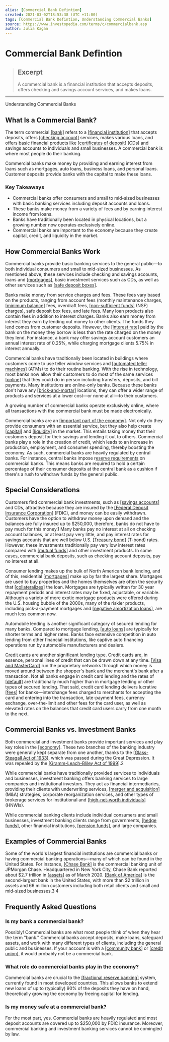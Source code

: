 ```yaml
---
alias: [Commercial Bank Defintion]
created: 2021-03-02T18:53:38 (UTC +11:00)
tags: [Commercial Bank Defintion, Understanding Commercial Banks]
source: https://www.investopedia.com/terms/c/commercialbank.asp
author: Julia Kagan
---
```


# Commercial Bank Defintion

> ## Excerpt
> A commercial bank is a financial institution that accepts deposits, offers checking and savings account services, and makes loans.

---

Understanding Commercial Banks
## What Is a Commercial Bank?

The term commercial [[bank]](https://www.investopedia.com/terms/b/bank.asp) refers to a [[financial institution]](https://www.investopedia.com/terms/f/financialinstitution.asp) that accepts deposits, offers [[checking account]](https://www.investopedia.com/terms/c/checkingaccount.asp) services, makes various loans, and offers basic financial products like [[certificates of deposit]](https://www.investopedia.com/terms/c/certificateofdeposit.asp) (CDs) and savings accounts to individuals and small businesses. A commercial bank is where most people do their banking.

Commercial banks make money by providing and earning interest from loans such as mortgages, auto loans, business loans, and personal loans. Customer deposits provide banks with the capital to make these loans.

### Key Takeaways

-   Commercial banks offer consumers and small to mid-sized businesses with basic banking services including deposit accounts and loans.
-   These banks make money from a variety of fees and by earning interest income from loans.
-   Banks have traditionally been located in physical locations, but a growing number now operates exclusively online.
-   Commercial banks are important to the economy because they create capital, credit, and liquidity in the market.

## How Commercial Banks Work

Commercial banks provide basic banking services to the general public—to both individual consumers and small to mid-sized businesses. As mentioned above, these services include checking and savings accounts, loans and [[mortgages]](https://www.investopedia.com/terms/m/mortgage.asp), basic investment services such as CDs, as well as other services such as [[safe deposit boxes]](https://www.investopedia.com/terms/s/safe-deposit-box.asp).

Banks make money from service charges and fees. These fees vary based on the products, ranging from account fees (monthly maintenance charges, [[minimum balance]](https://www.investopedia.com/terms/m/minimum-balance.asp) fees, overdraft fees, [[non-sufficient funds]](https://www.investopedia.com/terms/n/nsf.asp) (NSF) charges), safe deposit box fees, and late fees. Many loan products also contain fees in addition to interest charges. Banks also earn money from interest they earn by lending out money to other clients. The funds they lend comes from customer deposits. However, the [[interest rate]](https://www.investopedia.com/terms/i/interestrate.asp) paid by the bank on the money they borrow is less than the rate charged on the money they lend. For instance, a bank may offer savings account customers an annual interest rate of 0.25%, while charging mortgage clients 5.75% in interest annually.

Commercial banks have traditionally been located in buildings where customers come to use teller window services and [[automated teller machines]](https://www.investopedia.com/terms/a/atm.asp) (ATMs) to do their routine banking. With the rise in technology, most banks now allow their customers to do most of the same services [[online]](https://www.investopedia.com/terms/o/onlinebanking.asp) that they could do in person including transfers, deposits, and bill payments. Many institutions are online-only banks. Because these banks don't have any [[brick-and-mortar]](https://www.investopedia.com/terms/b/brickandmortar.asp) locations, they can offer a wider range of products and services at a lower cost—or none at all—to their customers.

A growing number of commercial banks operate exclusively online, where all transactions with the commercial bank must be made electronically.

Commercial banks are an [[important part of the economy]](https://www.investopedia.com/articles/investing/062513/role-commercial-banks-economy.asp). Not only do they provide consumers with an essential service, but they also help create [[capital]](https://www.investopedia.com/terms/c/capital.asp) and [[liquidity]](https://www.investopedia.com/terms/l/liquidity.asp) in the market. This entails taking money that their customers deposit for their savings and lending it out to others. Commercial banks play a role in the creation of credit, which leads to an increase in production, employment, and consumer spending, thereby boosting the economy. As such, commercial banks are heavily regulated by central banks. For instance, central banks impose r[eserve requirements](https://www.investopedia.com/terms/r/requiredreserves.asp) on commercial banks. This means banks are required to hold a certain percentage of their consumer deposits at the central bank as a cushion if there's a rush to withdraw funds by the general public.

## Special Considerations

Customers find commercial bank investments, such as [[savings accounts]](https://www.investopedia.com/terms/s/savingsaccount.asp) and CDs, attractive because they are insured by the [[Federal Deposit Insurance Corporation]](https://www.investopedia.com/terms/f/fdic.asp) (FDIC), and money can be easily withdrawn. Customers have the option to withdraw money upon demand and the balances are fully insured up to $250,000, therefore, banks do not have to pay much for this money.1 Many banks pay no interest at all on checking account balances, or at least pay very little, and pay interest rates for savings accounts that are well below U.S. [[Treasury bond]](https://www.investopedia.com/terms/t/treasurybond.asp) (T-bond) rates. However, these investments traditionally pay very low interest rates compared with [[mutual funds]](https://www.investopedia.com/terms/m/mutualfund.asp) and other investment products. In some cases, commercial bank deposits, such as checking account deposits, pay no interest at all.

Consumer lending makes up the bulk of North American bank lending, and of this, residential [[mortgages]](https://www.investopedia.com/terms/m/mortgage.asp) make up by far the largest share. Mortgages are used to buy properties and the homes themselves are often the security that [[collateralizes]](https://www.investopedia.com/terms/c/collateralization.asp) the loan. Mortgages are typically written for 30 year repayment periods and interest rates may be fixed, adjustable, or variable. Although a variety of more exotic mortgage products were offered during the U.S. housing bubble of the 2000s, many of the riskier products, including pick-a-payment mortgages and [[negative amortization loans]](https://www.investopedia.com/terms/n/negativelyamortizingloan.asp), are much less common now.

Automobile lending is another significant category of secured lending for many banks. Compared to mortgage lending, [[auto loans]](https://www.investopedia.com/auto-loans-4689734) are typically for shorter terms and higher rates. Banks face extensive competition in auto lending from other financial institutions, like captive auto financing operations run by automobile manufacturers and dealers.

[Credit cards](https://www.investopedia.com/terms/c/creditcard.asp) are another significant lending type. Credit cards are, in essence, personal lines of credit that can be drawn down at any time. [[Visa and MasterCard]](https://www.investopedia.com/articles/personal-finance/020215/visa-vs-mastercard-there-difference.asp) run the proprietary networks through which money is moved around between the shopper's bank and the merchant's bank after a transaction. Not all banks engage in credit card lending and the rates of [[default]](https://www.investopedia.com/terms/d/default2.asp) are traditionally much higher than in mortgage lending or other types of secured lending. That said, credit card lending delivers lucrative [[fees]](https://www.investopedia.com/terms/f/fee.asp) for banks—interchange fees charged to merchants for accepting the card and entering into the transaction, late-payment fees, currency exchange, over-the-limit and other fees for the card user, as well as elevated rates on the balances that credit card users carry from one month to the next.

## Commercial Banks vs. Investment Banks

Both commercial and investment banks provide important services and play key roles in the [[economy]](https://www.investopedia.com/terms/e/economy.asp). These two branches of the banking industry were generally kept separate from one another, thanks to the [[Glass-Steagall Act of 1933]](https://www.investopedia.com/terms/g/glass_steagall_act.asp), which was passed during the Great Depression. It was repealed by the [[Gramm-Leach-Bliley Act of 1999]](https://www.investopedia.com/terms/g/glba.asp).2

While commercial banks have traditionally provided services to individuals and businesses, investment banking offers banking services to large companies and institutional investors. They act as financial intermediaries, providing their clients with underwriting services, [[merger and acquisition]](https://www.investopedia.com/terms/m/mergersandacquisitions.asp) (M&A) strategies, corporate reorganization services, and other types of brokerage services for institutional and [[high-net-worth individuals]](https://www.investopedia.com/terms/h/hnwi.asp) (HNWIs).

While commercial banking clients include individual consumers and small businesses, investment banking clients range from governments, [[hedge funds]](https://www.investopedia.com/terms/h/hedgefund.asp), other financial institutions, [[pension funds]](https://www.investopedia.com/articles/investing-strategy/090916/how-do-pension-funds-work.asp), and large companies.

## Examples of Commercial Banks

Some of the world's largest financial institutions are commercial banks or having commercial banking operations—many of which can be found in the United States. For instance, [[Chase Bank]](https://www.investopedia.com/chase-bank-review-4845620) is the commercial banking unit of JPMorgan Chase. Headquartered in New York City, Chase Bank reported about $2.7 trillion in [[assets]](https://www.investopedia.com/terms/a/asset.asp) as of March 2020. [[Bank of America]](https://www.investopedia.com/bank-of-america-earnings-4770948) is the second-largest bank in the United States, with more than $2 trillion in assets and 66 million customers including both retail clients and small and mid-sized businesses.3 4

## Frequently Asked Questions

### Is my bank a commercial bank?

Possibly! Commercial banks are what most people think of when they hear the term "bank." Commercial banks accept deposits, make loans, safeguard assets, and work with many different types of clients, including the general public and businesses. If your account is with a [[community bank]](https://www.investopedia.com/what-is-a-community-bank-5069678) or [[credit union]](https://www.investopedia.com/terms/c/creditunion.asp), it would probably not be a commercial bank.

### What role do commercial banks play in the economy?

Commercial banks are crucial to the [[fractional reserve banking]](https://www.investopedia.com/terms/f/fractionalreservebanking.asp) system, currently found in most developed countries. This allows banks to extend new loans of up to (typically) 90% of the deposits they have on hand, theoretically growing the economy by freeing capital for lending.

### Is my money safe at a commercial bank?

For the most part, yes. Commercial banks are heavily regulated and most deposit accounts are covered up to $250,000 by FDIC insurance. Moreover, commercial banking and investment banking services cannot be comingled by law.
